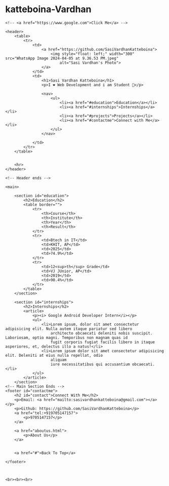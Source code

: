 # katteboina-Vardhan
<!DOCTYPE html>
<html lang="en">

<head>
    <meta charset="UTF-8">
    <meta http-equiv="X-UA-Compatible" content="IE=edge">
    <meta name="viewport" content="width=device-width, initial-scale=1.0">
    <title>Sasi Vardhan's resume</title>
</head>

<body>

    <!-- <a href="https://www.google.com">Click Me</a> -->

    <header>
        <table>
            <tr>
                <td>
                    <a href="https://github.com/SasiVardhanKatteboina">
                        <img style="float: left;" width="300" src="WhatsApp Image 2024-04-05 at 9.36.53 PM.jpeg"
                            alt="Sasi Vardhan's Photo">
                    </a>
                </td>
                <td>
                    <h1>Sasi Vardhan Katteboina</h1>
                    <p>I ❤️ Web Development and i am Student 🚀</p>
                    
                    <nav>
                        <ul>
                            <li><a href="#education">Education</a></li>
                            <li><a href="#internships">Internships</a></li>
                            <li><a href="#projects">Projects</a></li>
                            <li><a href="#contactme">Connect with Me</a></li>
                        </ul>
                    </nav>

                </td>
            </tr>
        </table>


        <hr>
    </header>

    <!-- Header ends -->

    <main>

        <section id="education">
            <h2>Education</h2>
            <table border="">
                <tr>
                    <th>Course</th>
                    <th>Institute</th>
                    <th>Year</th>
                    <th>Result</th>
                </tr>
                <tr>
                    <td>Btech in IT</td>
                    <td>KHIT, AP</td>
                    <td>2025</td>
                    <td>74.9%</td>
                </tr>
                <tr>
                    <td>12<sup>th</sup> Grade</td>
                    <td>VJ JUnior, AP</td>
                    <td>2019</td>
                    <td>90.4%</td>
                </tr>
            </table>
        </section>

        <section id="internships">
            <h2>Internships</h2>
            <article>
                <p><i> Google Android Developer Intern</i></p>
                <ul>
                    <li>Lorem ipsum, dolor sit amet consectetur adipisicing elit. Nulla autem itaque pariatur sed libero
                        architecto obcaecati deleniti nobis suscipit. Laboriosam, optio magni. Temporibus non magnam quas id
                        fugit corporis fugiat facilis libero in itaque asperiores, et, delectus illo a natus!</li>
                    <li>Lorem ipsum dolor sit amet consectetur adipisicing elit. Deleniti at eius nulla repellat, odio
                        aliquam
                        iure necessitatibus qui accusantium obcaecati.</li>
                </ul>
            </article>
        </section>
    <!-- Main Section Ends -->
    <footer id="contactme">
        <h2 id="contact">Connect With Me</h2>
        <p>Email: <a href="mailto:sasivardhankatteboina@gmail.com"></a></p>
        <p>Github: https://github.com/SasiVardhanKatteboina</p>
        <a href="tel:+919705147157">
            <p>9705147157</p>
        </a>

        <a href="aboutus.html">
            <p>About Us</p>
        </a>


        <a href="#">Back To Top</a>

    </footer>



    <br><br><br>

</body>

</html>
